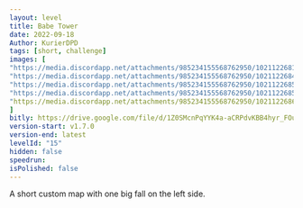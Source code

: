 ```yaml
---
layout: level
title: Babe Tower
date: 2022-09-18
Author: KurierDPD
tags: [short, challenge]
images: [
"https://media.discordapp.net/attachments/985234155568762950/1021122681741004866/1_-_Brajo.png?width=1606&height=904",
"https://media.discordapp.net/attachments/985234155568762950/1021122684865748992/2_-_Brajo.png?width=1606&height=904",
"https://media.discordapp.net/attachments/985234155568762950/1021122685310341241/3_-_Brajo.png?width=1606&height=904",
"https://media.discordapp.net/attachments/985234155568762950/1021122685742370917/4_-_Brajo.png?width=1606&height=904,
"https://media.discordapp.net/attachments/985234155568762950/1021122686128238632/5_-_Brajo.png?width=1606&height=904"
]
bitly: https://drive.google.com/file/d/1Z0SMcnPqYYK4a-aCRPdvKBB4hyr_FOu0/view
version-start: v1.7.0
version-end: latest
levelId: "15"
hidden: false
speedrun:
isPolished: false
---
```


A short custom map with one big fall on the left side.

